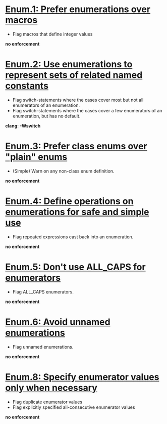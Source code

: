 # [Enum.1: Prefer enumerations over macros](https://github.com/isocpp/CppCoreGuidelines/blob/master/CppCoreGuidelines.md#enum1-prefer-enumerations-over-macros)

- Flag macros that define integer values

**no enforcement**

# [Enum.2: Use enumerations to represent sets of related named constants](https://github.com/isocpp/CppCoreGuidelines/blob/master/CppCoreGuidelines.md#enum2-use-enumerations-to-represent-sets-of-related-named-constants)

- Flag switch-statements where the cases cover most but not all enumerators of an enumeration.
- Flag switch-statements where the cases cover a few enumerators of an enumeration, but has no default.

**clang: -Wswitch**

# [Enum.3: Prefer class enums over "plain" enums](https://github.com/isocpp/CppCoreGuidelines/blob/master/CppCoreGuidelines.md#enum3-prefer-class-enums-over-plain-enums)

- (Simple) Warn on any non-class enum definition.

**no enforcement**

# [Enum.4: Define operations on enumerations for safe and simple use](https://github.com/isocpp/CppCoreGuidelines/blob/master/CppCoreGuidelines.md#enum4-define-operations-on-enumerations-for-safe-and-simple-use)

- Flag repeated expressions cast back into an enumeration.

**no enforcement**

# [Enum.5: Don't use ALL_CAPS for enumerators](https://github.com/isocpp/CppCoreGuidelines/blob/master/CppCoreGuidelines.md#enum5-dont-use-all_caps-for-enumerators)

- Flag ALL_CAPS enumerators.

**no enforcement**

# [Enum.6: Avoid unnamed enumerations](https://github.com/isocpp/CppCoreGuidelines/blob/master/CppCoreGuidelines.md#enum6-avoid-unnamed-enumerations)

- Flag unnamed enumerations.

**no enforcement**

# [Enum.8: Specify enumerator values only when necessary](https://github.com/isocpp/CppCoreGuidelines/blob/master/CppCoreGuidelines.md#enum8-specify-enumerator-values-only-when-necessary)

- Flag duplicate enumerator values 
- Flag explicitly specified all-consecutive enumerator values

**no enforcement**
